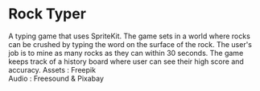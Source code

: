 # Rock Typer
A typing game that uses SpriteKit. The game sets in a world where rocks can be crushed by typing the word on the surface of the rock. The user's job is to mine as many rocks as they can within 30 seconds. The game keeps track of a history board where user can see their high score and accuracy.
Assets : Freepik <br>
Audio : Freesound & Pixabay
